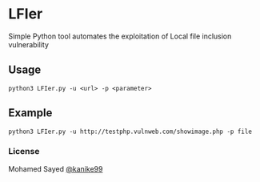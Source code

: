 # LFIer
Simple Python tool automates the exploitation of Local file inclusion vulnerability

## Usage
```
python3 LFIer.py -u <url> -p <parameter>
```
## Example
```
python3 LFIer.py -u http://testphp.vulnweb.com/showimage.php -p file
```
### License
Mohamed Sayed [@kanike99](https://twitter.com/kanike99)
